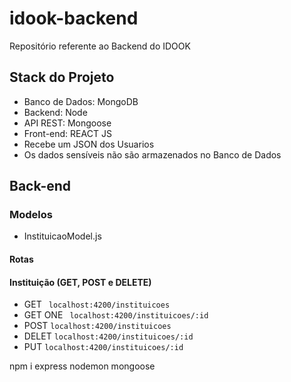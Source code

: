 # idook-backend

Repositório referente ao Backend do IDOOK

## Stack do Projeto

- Banco de Dados: MongoDB
- Backend: Node
- API REST: Mongoose
- Front-end: REACT JS
- Recebe um JSON dos Usuarios
- Os dados sensíveis não são armazenados no Banco de Dados

## Back-end

### Modelos

- InstituicaoModel.js

#### Rotas

#### Instituição (GET, POST e DELETE)

- GET
  ` localhost:4200/instituicoes`
- GET ONE
  ` localhost:4200/instituicoes/:id`
- POST
  `localhost:4200/instituicoes`
- DELET
  `localhost:4200/instituicoes/:id`
- PUT
  `localhost:4200/instituicoes/:id`

npm i express nodemon mongoose
